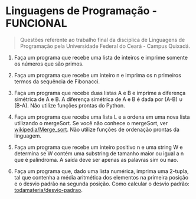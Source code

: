 # Linguagens de Programação - FUNCIONAL

> Questões referente ao trabalho final da disciplica de Linguagens de Programação pela Universidade Federal do Ceará - Campus Quixadá.

1. Faça um programa que recebe uma lista de inteiros e imprime somente os números que são primos.

2. Faça um programa que recebe um inteiro n e imprima os n primeiros termos da sequência de Fibonacci.

3. Faça um programa que recebe duas listas A e B e imprime a diferença simétrica de A e B. A diferença simétrica de A e B é dada por (A-B) &cup; (B-A). Não utilize funções prontas do Python.

4. Faça um programa que recebe uma lista L e a ordena em uma nova lista utilizando o
mergeSort. Se você não conhece o mergeSort, ver [wikipedia/Merge_sort](https://pt.wikipedia.org/wiki/Merge_sort). Não utilize funções de ordenação prontas da linguagem.

5. Faça um programa que recebe um inteiro positivo n e uma string W e determina se W
contém uma substring de tamanho maior ou igual a n que é palíndroma. A saída deve ser
apenas as palavras sim ou nao.

6. Faça um programa que, dado uma lista numérica, imprima uma 2-tupla, tal que contenha a média aritmética dos elementos na primeira posição e o desvio padrão na segunda posição. Como calcular o desvio padrão: [todamateria/desvio-padrao](https://www.todamateria.com.br/desvio-padrao).
